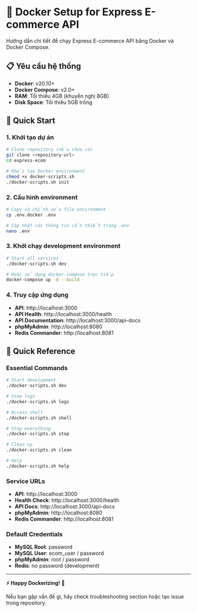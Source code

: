 # 🐳 Docker Setup for Express E-commerce API

Hướng dẫn chi tiết để chạy Express E-commerce API bằng Docker và Docker Compose.

## 📋 Yêu cầu hệ thống

- **Docker**: v20.10+ 
- **Docker Compose**: v2.0+
- **RAM**: Tối thiểu 4GB (khuyến nghị 8GB)
- **Disk Space**: Tối thiểu 5GB trống

## 🚀 Quick Start

### 1. Khởi tạo dự án
```bash
# Clone repository (nếu chưa có)
git clone <repository-url>
cd express-ecom

# Khởi tạo Docker environment
chmod +x docker-scripts.sh
./docker-scripts.sh init
```

### 2. Cấu hình environment
```bash
# Copy và chỉnh sửa file environment
cp .env.docker .env

# Cập nhật các thông tin cần thiết trong .env
nano .env
```

### 3. Khởi chạy development environment
```bash
# Start all services
./docker-scripts.sh dev

# Hoặc sử dụng docker-compose trực tiếp
docker-compose up -d --build
```

### 4. Truy cập ứng dụng
- **API**: http://localhost:3000
- **API Health**: http://localhost:3000/health
- **API Documentation**: http://localhost:3000/api-docs
- **phpMyAdmin**: http://localhost:8080
- **Redis Commander**: http://localhost:8081

## 🎯 Quick Reference

### Essential Commands
```bash
# Start development
./docker-scripts.sh dev

# View logs
./docker-scripts.sh logs

# Access shell
./docker-scripts.sh shell

# Stop everything
./docker-scripts.sh stop

# Clean up
./docker-scripts.sh clean

# Help
./docker-scripts.sh help
```

### Service URLs
- **API**: http://localhost:3000
- **Health Check**: http://localhost:3000/health
- **API Docs**: http://localhost:3000/api-docs
- **phpMyAdmin**: http://localhost:8080
- **Redis Commander**: http://localhost:8081

### Default Credentials
- **MySQL Root**: password
- **MySQL User**: ecom_user / password
- **phpMyAdmin**: root / password
- **Redis**: no password (development)

---

**⚡ Happy Dockerizing!** 🐳

Nếu bạn gặp vấn đề gì, hãy check troubleshooting section hoặc tạo issue trong repository.
